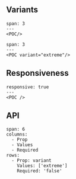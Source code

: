 ## Variants

```react
span: 3
---
<POC/>
```

```react
span: 3
---
<POC variant="extreme"/>
```

## Responsiveness

```react
responsive: true
---
<POC />
```

## API

```table
span: 6
columns:
  - Prop
  - Values
  - Required
rows:
  - Prop: variant
    Values: ['extreme']
    Required: 'false'
```
